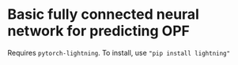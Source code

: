 # Basic fully connected neural network for predicting OPF

Requires `pytorch-lightning`. To install, use `"pip install lightning"`